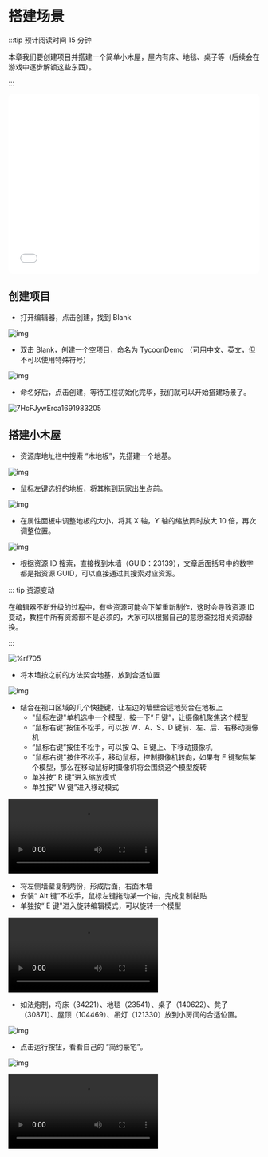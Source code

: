 # 搭建场景

:::tip 预计阅读时间 15 分钟

本章我们要创建项目并搭建一个简单小木屋，屋内有床、地毯、桌子等（后续会在游戏中逐步解锁这些东西）。

:::

<iframe sandbox="allow-scripts allow-downloads allow-same-origin allow-popups allow-presentation allow-forms" frameborder="0" draggable="false" allowfullscreen="" allow="encrypted-media;" referrerpolicy="" aha-samesite="" class="iframe-loaded" src="//player.bilibili.com/player.html?aid=832841467&bvid=BV1fg4y197hS&cid=1316726884&p=1&autoplay=0" style="border-radius: 7px; width: 100%; height: 360px;"></iframe>

## 创建项目

- 打开编辑器，点击创建，找到 Blank

![img](https://arkimg.ark.online/1685326155763-7.webp)

- 双击 Blank，创建一个空项目，命名为 TycoonDemo （可用中文、英文，但不可以使用特殊符号）

![img](https://arkimg.ark.online/1685326162511-10.webp)

- 命名好后，点击创建，等待工程初始化完毕，我们就可以开始搭建场景了。

![7HcFJywErca1691983205](https://arkimg.ark.online/7HcFJywErca1691983205.webp)

## 搭建小木屋

- 资源库地址栏中搜索 “木地板”，先搭建一个地基。

![img](https://arkimg.ark.online/1685338968453-16.webp)

- 鼠标左键选好的地板，将其拖到玩家出生点前。

![img](https://arkimg.ark.online/1685339010522-19.gif)

- 在属性面板中调整地板的大小，将其 X 轴，Y 轴的缩放同时放大 10 倍，再次调整位置。

![img](https://arkimg.ark.online/1685339023598-22.gif)

- 根据资源 ID 搜索，直接找到木墙（GUID：23139），文章后面括号中的数字都是指资源 GUID，可以直接通过其搜索对应资源。

::: tip 资源变动

在编辑器不断升级的过程中，有些资源可能会下架重新制作，这时会导致资源 ID 变动，教程中所有资源都不是必须的，大家可以根据自己的意愿查找相关资源替换。

:::

![%rf705](https://arkimg.ark.online/%rf705.webp)

- 将木墙按之前的方法契合地基，放到合适位置

![img](https://arkimg.ark.online/1685339060277-28.webp)

- 结合在视口区域的几个快捷键，让左边的墙壁合适地契合在地板上
  - "鼠标左键"单机选中一个模型，按一下“ F 键”，让摄像机聚焦这个模型
  - “鼠标右键”按住不松手，可以按 W、A、S、D 键前、左、后、右移动摄像机
  - “鼠标右键”按住不松手，可以按 Q、E 键上、下移动摄像机
  - "鼠标右键"按住不松手，移动鼠标，控制摄像机转向，如果有 F 键聚焦某个模型，那么在移动鼠标时摄像机将会围绕这个模型旋转
  - 单独按“ R 键”进入缩放模式
  - 单独按“ W 键”进入移动模式

<video controls  src = "https://arkimg.ark.online/1-1685339828.mp4"></video>

- 将左侧墙壁复制两份，形成后面，右面木墙
- 安装“ Alt 键”不松手，鼠标左键拖动某一个轴，完成复制黏贴
- 单独按“ E 键"进入旋转编辑模式，可以旋转一个模型

<video controls  src = "https://arkimg.ark.online/2-2688559.mp4"></video>

- 如法炮制，将床（34221）、地毯（23541）、桌子（140622）、凳子（30871）、屋顶（104469）、吊灯（121330）放到小房间的合适位置。

![img](https://arkimg.ark.online/1685342089405-31.webp)


- 点击运行按钮，看看自己的 “简约豪宅”。

![img](https://arkimg.ark.online/1685342098174-34.webp)

<video controls  src = "https://arkimg.ark.online/1685342103355-37.mp4"></video>